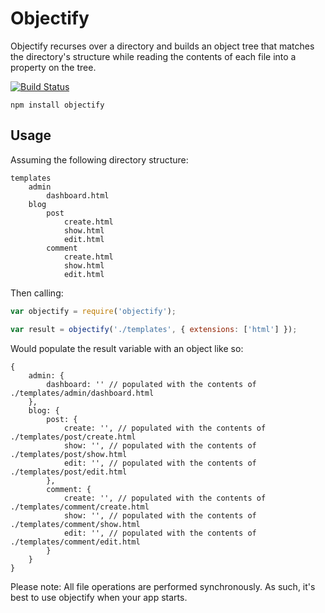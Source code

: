 Objectify
=========

Objectify recurses over a directory and builds an object tree that matches the directory's structure while reading the contents of each file into a property on the tree.

[![Build Status](https://secure.travis-ci.org/craigmaslowski/objectify.png)](http://travis-ci.org/craigmaslowski/objectify)


~~~
npm install objectify
~~~

## Usage

Assuming the following directory structure:
~~~
templates
	admin
		dashboard.html
	blog
		post
			create.html
			show.html
			edit.html
		comment
			create.html
			show.html
			edit.html
~~~ 

Then calling: 

```JavaScript
var objectify = require('objectify');

var result = objectify('./templates', {	extensions: ['html'] });
```

Would populate the result variable with an object like so:

~~~
{
	admin: {
		dashboard: '' // populated with the contents of ./templates/admin/dashboard.html
	},
	blog: {
		post: {
			create: '', // populated with the contents of ./templates/post/create.html
			show: '', // populated with the contents of ./templates/post/show.html
			edit: '', // populated with the contents of ./templates/post/edit.html
		},
		comment: {
			create: '', // populated with the contents of ./templates/comment/create.html
			show: '', // populated with the contents of ./templates/comment/show.html
			edit: '', // populated with the contents of ./templates/comment/edit.html
		}
	}
}
~~~

Please note: All file operations are performed synchronously. As such, it's best to use objectify when your app starts.